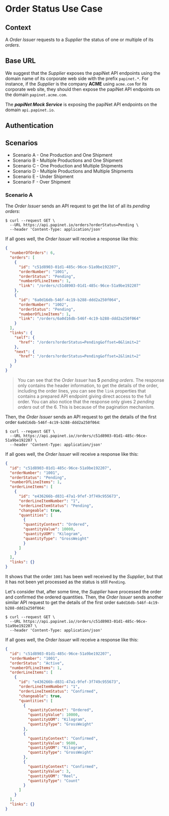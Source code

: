 # Order Status Use Case

## Context

A _Order Issuer_ requests to a _Supplier_ the status of one or multiple of its _orders_.

## Base URL

We suggest that the _Supplier_ exposes the papiNet API endpoints using the domain name of its corporate web side with the prefix `papinet.*`. For instance, if the _Supplier_ is the company **ACME** using `acme.com` for its corporate web site, they should then expose the papiNet API endpoints on the domain `papinet.acme.com`.

The _**papiNet Mock Service**_ is exposing the papiNet API endpoints on the domain `api.papinet.io`.

## Authentication

## Scenarios

* Scenario A - One Production and One Shipment
* Scenario B - Multiple Productions and One Shipment
* Scenario C - One Production and Multiple Shipments
* Scenario D - Multiple Productions and Multiple Shipments
* Scenario E - Under Shipment
* Scenario F - Over Shipment

### Scenario A

The _Order Issuer_ sends an API request to get the list of all its _pending orders_:

```text
$ curl --request GET \
  --URL https://api.papinet.io/orders?orderStatus=Pending \
  --header 'Content-Type: application/json'
```

If all goes well, the _Order Issuer_ will receive a response like this:

```json
{
  "numberOfOrders": 6,
  "orders": [
    {
      "id": "c51d8903-01d1-485c-96ce-51a9be192207",
      "orderNumber": "1001",
      "orderStatus": "Pending",
      "numberOfLineItems": 1,
      "link": "/orders/c51d8903-01d1-485c-96ce-51a9be192207"
    },
    {
      "id": "6a0d16db-546f-4c19-b288-ddd2a250f064",
      "orderNumber": "1002",
      "orderStatus": "Pending",
      "numberOfLineItems": 1,
      "link": "/orders/6a0d16db-546f-4c19-b288-ddd2a250f064"
    }
  ],
  "links": {
    "self": {
      "href": "/orders?orderStatus=Pending&offset=0&limit=2"
    },
    "next": {
      "href": "/orders?orderStatus=Pending&offset=2&limit=2"
    }
  }
}
```

> You can see that the _Order Issuer_ has **5**  _pending orders_. The response only contains the header information, to get the details of the order, including the order lines, you can see the `link` properties that contains a prepared API endpoint giving direct access to the full order. You can also notice that the response only gives 2 _pending orders_ out of the 6. This is because of the pagination mechanism.

Then, the _Order Issuer_ sends an API request to get the details of the first order `6a0d16db-546f-4c19-b288-ddd2a250f064`:

```text
$ curl --request GET \
  --URL https://api.papinet.io//orders/c51d8903-01d1-485c-96ce-51a9be192207 \
  --header 'Content-Type: application/json'
```

If all goes well, the _Order Issuer_ will receive a response like this:

```json
{
  "id": "c51d8903-01d1-485c-96ce-51a9be192207",
  "orderNumber": "1001",
  "orderStatus": "Pending",
  "numberOfLineItems": 1,
  "orderLineItems": [
    {
      "id": "e436266b-d831-47a1-9fef-3f749c955673",
      "orderLineItemNumber": "1",
      "orderLineItemStatus": "Pending",
      "changeable": true,
      "quantities": [
        {
        "quantityContext": "Ordered",
        "quantityValue": 10000,
        "quantityUOM": "Kilogram",
        "quantityType": "GrossWeight"
        }
      ]
    }
  ],
  "links": {}
}
```

It shows that the order `1001` has been well received by the _Supplier_, but that it has not been yet processed as the status is still `Pending`.

Let's consider that, after some time, the _Supplier_ have processed the order and confirmed the ordered quantities. Then, the _Order Issuer_ sends another similar API request to get the details of the first order `6a0d16db-546f-4c19-b288-ddd2a250f064`:

```text
$ curl --request GET \
  --URL https://api.papinet.io//orders/c51d8903-01d1-485c-96ce-51a9be192207 \
  --header 'Content-Type: application/json'
```

If all goes well, the _Order Issuer_ will receive a response like this:

```json
{
  "id": "c51d8903-01d1-485c-96ce-51a9be192207",
  "orderNumber": "1001",
  "orderStatus": "Active",
  "numberOfLineItems": 1,
  "orderLineItems": [
    {
      "id": "e436266b-d831-47a1-9fef-3f749c955673",
      "orderLineItemNumber": "1",
      "orderLineItemStatus": "Confirmed",
      "changeable": true,
      "quantities": [
        {
          "quantityContext": "Ordered",
          "quantityValue": 10000,
          "quantityUOM": "Kilogram",
          "quantityType": "GrossWeight"
        },
        {
          "quantityContext": "Confirmed",
          "quantityValue": 9600,
          "quantityUOM": "Kilogram",
          "quantityType": "GrossWeight"
        },
        {
          "quantityContext": "Confirmed",
          "quantityValue": 3,
          "quantityUOM": "Reel",
          "quantityType": "Count"
        }
      ]
    }
  ],
  "links": {}
}
```
